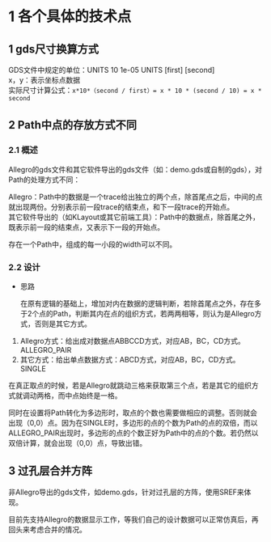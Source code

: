 # 1 各个具体的技术点 #
## 1 gds尺寸换算方式 

GDS文件中规定的单位：UNITS 10 1e-05 UNITS [first] [second]  
x，y：表示坐标点数据  
实际尺寸计算公式：`x*10*（second / first）= x * 10 * (second / 10) = x * second`  

## 2 Path中点的存放方式不同

### 2.1 概述 ###
Allegro的gds文件和其它软件导出的gds文件（如：demo.gds或自制的gds），对Path的处理方式不同：

Allegro：Path中的数据是一个trace给出独立的两个点，除首尾点之后，中间的点就出现两份。分别表示前一段trace的结束点，和下一段trace的开始点。  
其它软件导出的（如KLayout或其它前端工具）：Path中的数据点，除首尾之外，既表示前一段的结束点，又表示下一段的开始点。

存在一个Path中，组成的每一小段的width可以不同。

### 2.2 设计 ###

- 思路
   
  在原有逻辑的基础上，增加对内在数据的逻辑判断，若除首尾点之外，存在多于2个点的Path，判断其内在点的组织方式，若两两相等，则认为是Allegro方式，否则是其它方式。

1. Allegro方式：给出成对数据点ABBCCD方式，对应AB，BC，CD方式。ALLEGRO_PAIR
2. 其它方式：给出单点数据方式：ABCD方式，对应AB，BC，CD方式。  SINGLE

 
在真正取点的时候，若是Allegro就跳动三格来获取第三个点，若是其它的组织方式就调动两格，而中点始终是一格。

同时在设置将Path转化为多边形时，取点的个数也需要做相应的调整。否则就会出现（0,0）点。因为在SINGLE时，多边形的点的个数为Path的点的双倍，而以ALLEGRO_PAIR出现时，多边形的点的个数正好为Path中的点的个数。若仍然以双倍计算，就会出现（0,0）点，导致出错。

## 3 过孔层合并方阵

非Allegro导出的gds文件，如demo.gds，针对过孔层的方阵，使用SREF来体现。

目前先支持Allegro的数据显示工作，等我们自己的设计数据可以正常仿真后，再回头来考虑合并的情况。

